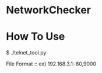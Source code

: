 # NetworkChecker

# How To Use
$ ./telnet_tool.py <FileName>

File Format
  <IP>::<Port>
  ex) 192.168.3.1::80,9000
